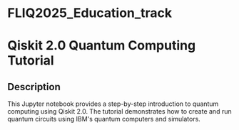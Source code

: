 # FLIQ2025_Education_track

# Qiskit 2.0 Quantum Computing Tutorial

## Description
This Jupyter notebook provides a step-by-step introduction to quantum computing using Qiskit 2.0. The tutorial demonstrates how to create and run quantum circuits using IBM's quantum computers and simulators.
